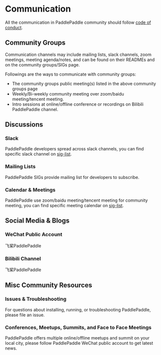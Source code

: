 # Communication

All the communication in PaddlePaddle community should follow [code of conduct](/CODE_OF_CONDUCT.md).

## Community Groups

Communication channels may include mailing lists, slack channels, zoom meetings, meeting agenda/notes, and can be found on their READMEs and on the community groups/SIGs page.

Followings are the ways to communicate with community groups:

* The community groups public meeting(s) listed in the above community groups page
* Weekly/Bi-weekly community meeting over zoom/baidu meeting/tencent meeting.
* Intro sessions at online/offline conference or recordings on Bilibili PaddlePaddle channel.


## Discussions

### Slack

PaddlePaddle developers spread across slack channels, you can find specific slack channel on [sig-list](/sigs.yaml).

### Mailing Lists

PaddlePaddle SIGs provide mailing list for developers to subscribe.

### Calendar & Meetings

PaddlePaddle use zoom/baidu meeting/tencent meeting for community meeting, you can find specific meeting calendar on [sig-list](/sigs.yaml).


## Social Media & Blogs

### WeChat Public Account

飞桨PaddlePaddle

### Bilibili Channel

飞桨PaddlePaddle

## Misc Community Resources

### Issues & Troubleshooting

For questions about installing, running, or troubleshooting PaddlePaddle, please file an issue.

### Conferences, Meetups, Summits, and Face to Face Meetings

PaddlePaddle offers multiple online/offline meetups and summit on your local city, please follow PaddlePaddle WeChat public account to get latest news.

